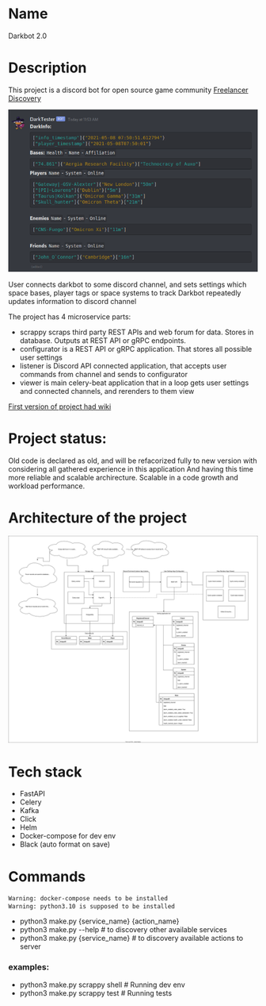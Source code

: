 # Name

Darkbot 2.0

# Description

This project is a discord bot for open source game community [Freelancer Discovery](https://discoverygc.com/)

![](docs/_images/general.png)

User connects darkbot to some discord channel, and sets settings which space bases, player tags or space systems to track
Darkbot repeatedly updates information to discord channel

The project has 4 microservice parts:
- scrappy scraps third party REST APIs and web forum for data. Stores in database. Outputs at REST API or gRPC endpoints.
- configurator is a REST API or gRPC application. That stores all possible user settings
- listener is Discord API connected application, that accepts user commands from channel and sends to configurator
- viewer is main celery-beat application that in a loop gets user settings and connected channels, and rerenders to them view

[First version of project had wiki](https://darklab8.github.io/darklab_darkbot/)

# Project status:
Old code is declared as old, and will be refacorized fully to new version with considering all gathered experience in this application
And having this time more reliable and scalable archirecture. Scalable in a code growth and workload performance.

# Architecture of the project
![](architecture/architecture.drawio.svg)

# Tech stack
- FastAPI
- Celery
- Kafka
- Click
- Helm
- Docker-compose for dev env
- Black (auto format on save)

# Commands

```
Warning: docker-compose needs to be installed
Warning: python3.10 is supposed to be installed
```

- python3 make.py {service_name} {action_name}
- python3 make.py --help # to discovery other available services
- python3 make.py {service_name} # to discovery available actions to server

### examples:

- python3 make.py scrappy shell # Running dev env
- python3 make.py scrappy test # Running tests


